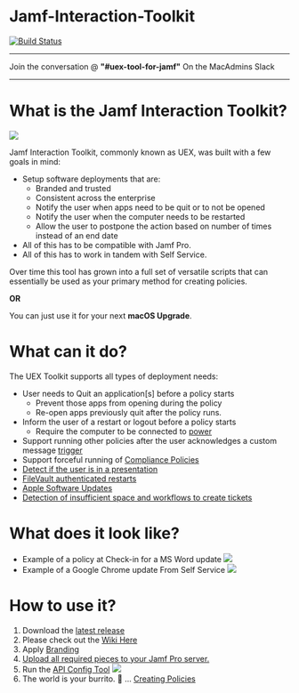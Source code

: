# Jamf-Interaction-Toolkit

[![Build Status](https://travis-ci.com/cubandave/Jamf-Interaction-Toolkit.svg?branch=master)](https://travis-ci.com/cubandave/Jamf-Interaction-Toolkit)
___

Join the conversation @ **"#uex-tool-for-jamf"** On the MacAdmins Slack
___
# What is the Jamf Interaction Toolkit?

![](./images/macos-mojave-preview.png) 

Jamf Interaction Toolkit, commonly known as UEX, was built with a few goals in mind:

* Setup software deployments that are:
  * Branded and trusted
  * Consistent across the enterprise 
  * Notify the user when apps need to be quit or to not be opened
  * Notify the user when the computer needs to be restarted
  * Allow the user to postpone the action based on number of times instead of an end date
* All of this has to be compatible with Jamf Pro.
* All of this has to work in tandem with Self Service.

Over time this tool has grown into a full set of versatile scripts that can essentially be used as your primary method for creating policies. 

**OR**

You can just use it for your next **macOS Upgrade**.

# What can it do?

The UEX Toolkit supports all types of deployment needs:

* User needs to Quit an application[s] before a policy starts
  * Prevent those apps from opening during the policy
  * Re-open apps previously quit after the policy runs.
* Inform the user of a restart or logout before a policy starts
  * Require the computer to be connected to [power](https://github.com/cubandave/Jamf-Interaction-Toolkit/wiki/09-Checks...-All-the-Options-for-UEX#power)
* Support running other policies after the user acknowledges a custom message [trigger](https://github.com/cubandave/Jamf-Interaction-Toolkit/wiki/09-Checks...-All-the-Options-for-UEX#trigger)
* Support forceful running of [Compliance Policies](https://github.com/cubandave/Jamf-Interaction-Toolkit/wiki/05-Compliance-Policies)
* [Detect if the user is in a presentation](https://github.com/cubandave/Jamf-Interaction-Toolkit/wiki/99-Presentation-Delay)
* [FileVault authenticated restarts](https://github.com/cubandave/Jamf-Interaction-Toolkit/wiki/07-FileVault-Authenticated-Restarts)
* [Apple Software Updates](https://github.com/cubandave/Jamf-Interaction-Toolkit/wiki/04---Apple-Software-Updates-via-UEX)
* [Detection of insufficient space and workflows to create tickets](https://github.com/cubandave/Jamf-Interaction-Toolkit/wiki/06-Space-Detection-Notification-Service-Desk-Tickets)

# What does it look like?

* Example of a policy at Check-in for a MS Word update
![](./images/word-block-preview.png) 
* Example of a Google Chrome update From Self Service
![](./images/google-chrome-preview.png) 

# How to use it?
1. Download the [latest release](https://github.com/cubandave/Jamf-Interaction-Toolkit/releases/latest)
1. Please check out the [Wiki Here ](https://github.com/cubandave/Jamf-Interaction-Toolkit/wiki)
1. Apply [Branding](https://github.com/cubandave/Jamf-Interaction-Toolkit/wiki/00-Setting-up-UEX-Including-Branding-and-Customising-UEX)
1. [Upload all required pieces to your Jamf Pro server.](https://github.com/cubandave/Jamf-Interaction-Toolkit/wiki/00-Setting-up-UEX-Including-Branding-and-Customising-UEX#uploading-to-your-jamf-pro-server)
1. Run the [API Config Tool](https://github.com/cubandave/Jamf-Interaction-Toolkit/wiki/00-Setting-up-UEX-Including-Branding-and-Customising-UEX#api-config-tool)
![](./images/uex-API-config.gif)
1. The world is your burrito. 🌯 ... [Creating Policies](https://github.com/cubandave/Jamf-Interaction-Toolkit/wiki/01-Creating-a-UEX-Policy)





